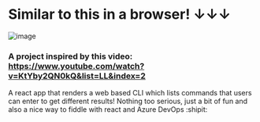 #  Similar to this in a browser! ↓↓↓

![image](https://user-images.githubusercontent.com/56073739/169801992-d8b5a315-d7cb-4560-8e5f-2ebdff6f2711.png)

### A project inspired by this video: https://www.youtube.com/watch?v=KtYby2QN0kQ&list=LL&index=2

A react app that renders a web based CLI which lists commands that users can enter to get different results! Nothing too serious, just a bit of fun and also a nice way to fiddle with react and Azure DevOps :shipit:
